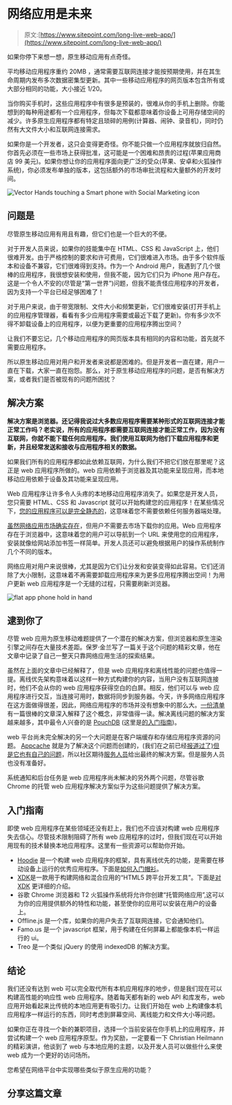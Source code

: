 # 网络应用是未来

> 原文:[https://www.sitepoint.com/long-live-web-app/](https://www.sitepoint.com/long-live-web-app/)

如果你停下来想一想，原生移动应用有点奇怪。

平均移动应用程序重约 20MB ，通常需要互联网连接才能按预期使用，并在其生命周期内发布多次数据密集型更新。其中一些移动应用程序的网页版本包含所有或大部分相同的功能，大小接近 1/20。

当你购买手机时，这些应用程序中有很多是预装的，很难从你的手机上删除。你能想到的每种用途都有一个应用程序，但每次下载都意味着你设备上可用存储空间的减少。许多原生应用程序都有特定且琐碎的用例(计算器、闹钟、录音机)，同时仍然有大文件大小和互联网连接需求。

如果你是一个开发者，这只会变得更奇怪。你不能只做一个应用程序就放归自然。你首先必须在一些市场上获得批准，这可能是一个困难和昂贵的过程(苹果应用商店 99 美元)。如果你想让你的应用程序面向更广泛的受众(苹果、安卓和火狐操作系统)，你必须发布单独的版本，这包括额外的市场审批流程和大量额外的开发时间。

![Vector Hands touching a Smart phone with Social Marketing icon](../Images/c68c55c52f2f6fe5ee3edea1713e01d2.png)

## 问题是

尽管原生移动应用有用且有趣，但它们也是一个巨大的不便。

对于开发人员来说，如果你的技能集中在 HTML、CSS 和 JavaScript 上，他们很难开发。由于严格控制的要求和许可费用，它们很难进入市场。由于多个软件版本和设备不兼容，它们很难得到支持。作为一个 Android 用户，我遇到了几个很棒的应用程序，我很想安装和使用，但我不能，因为它们只为 iPhone 用户存在。这是一个令人不安的(尽管是“第一世界”)问题，但我不能责怪应用程序的开发者，因为支持一个平台已经足够困难了！

对于用户来说，由于带宽限制、文件大小和频繁更新，它们很难安装(打开手机上的应用程序管理器，看看有多少应用程序需要或最近下载了更新)。你有多少次不得不卸载设备上的应用程序，以便为更重要的应用程序腾出空间？

让我们不要忘记，几个移动应用程序的网页版本具有相同的内容和功能，首先就不需要应用程序。

所以原生移动应用对用户和开发者来说都是困难的。但是开发者一直在建，用户一直在下载，大家一直在抱怨。那么，对于原生移动应用程序的问题，是否有解决方案，或者我们是否被现有的问题所困扰？

## 解决方案

**解决方案是浏览器。还记得我说过大多数应用程序需要某种形式的互联网连接才能正常工作吗？老实说，所有的应用程序都需要互联网连接才能正常工作，因为没有互联网，你就不能下载任何应用程序。我们使用互联网为他们下载应用程序和更新，并且经常发送和接收与应用程序相关的数据。**

如果我们所有的应用程序都如此依赖互联网，为什么我们不把它们放在那里呢？这正是 web 应用程序所做的。web 应用依赖于浏览器及其功能来呈现应用，而本地移动应用依赖于设备及其功能来呈现应用。

Web 应用程序让许多令人头疼的本地移动应用程序消失了。如果您是开发人员，您只需要 HTML、CSS 和 Javascript 就可以开始构建您的应用程序！在某些情况下，[您的应用程序可以是完全静态的](http://www.staticapps.org/)，这意味着您不需要依赖任何服务器端处理。

[虽然网络应用市场确实存在](http://appsfuel.com/about/)，但用户不需要去市场下载你的应用。Web 应用程序存在于浏览器中，这意味着您的用户可以导航到一个 URL 来使用您的应用程序，安装就像给网站添加书签一样简单。开发人员还可以避免根据用户的操作系统制作几个不同的版本。

网络应用对用户来说很棒，尤其是因为它们让分发和安装变得如此容易。它们还消除了大小限制，这意味着不再需要卸载应用程序来为更多应用程序腾出空间！为用户更新 web 应用程序是一个无缝的过程，只需要刷新浏览器。

![flat app phone hold in hand](../Images/5f76bf7dfa9f40b860bba11a377e2db4.png)

## 逮到你了

尽管 web 应用为原生移动难题提供了一个潜在的解决方案，但浏览器和原生渲染引擎之间存在大量技术差距。保罗·金兰写了一篇关于这个问题的精彩文章，他在文章中记录了自己一整天只靠网络应用生活的探索结果。

虽然在上面的文章中已经解释了，但是 web 应用程序和离线性能的问题也值得一提。离线优先架构意味着以这样一种方式构建你的内容，当用户没有互联网连接时，他们不会从你的 web 应用程序获得空白的白屏。相反，他们可以与 web 应用程序进行交互，当连接可用时，数据将同步到服务器。今天，许多网络应用程序在这方面做得很差，因此，网络应用程序的市场并没有想象中的那么大。[一份清单](http://alistapart.com/article/offline-first)有一篇很棒的文章深入解释了这个概念，非常值得一读。解决离线问题的解决方案越来越多，其中最令人兴奋的是 [PouchDB](http://pouchdb.com/) (这里是[的入门指南](https://www.sitepoint.com/building-offline-first-app-pouchdb/))。

web 平台尚未完全解决的另一个大问题是在客户端缓存和存储应用程序资源的问题。 [Appcache](https://developer.mozilla.org/en-US/docs/Web/HTML/Using_the_application_cache) 就是为了解决这个问题而创建的，(我们在之前已经[报道过了)](https://www.sitepoint.com/creating-offline-html5-apps-with-appcache/)[但是它也有自己的问题](http://alistapart.com/article/application-cache-is-a-douchebag)，所以社区期待[服务人员](https://github.com/slightlyoff/ServiceWorker/blob/master/explainer.md)给出最终的解决方案。但是服务人员也没有准备好。

系统通知和后台任务是 web 应用程序尚未解决的另外两个问题，尽管谷歌 Chrome 的托管 web 应用程序解决方案似乎为这些问题提供了解决方案。

## 入门指南

即使 web 应用程序在某些领域还没有赶上，我们也不应该对构建 web 应用程序失去信心。尽管技术限制阻碍了所有 web 应用程序的过时，但我们现在可以开始用现有的技术替换本地应用程序。这里有一些资源可以帮助你开始。

*   [Hoodie](http://hood.ie/) 是一个构建 web 应用程序的框架，具有离线优先的功能，是需要在移动设备上运行的优秀应用程序。下面是[如何入门帽衫](https://www.sitepoint.com/tutorial-getting-started-hoodie/)。
*   [XDK](https://software.intel.com/en-us/html5/tools)是一款用于构建网络和混合应用的“HTML5 跨平台开发工具”。下面是[对 XDK](https://www.sitepoint.com/introduction-intel-xdk/) 更详细的介绍。
*   谷歌 Chrome 浏览器和 T2 火狐操作系统将允许你创建“托管网络应用”,这可以为你的应用提供额外的特性和功能，甚至使你的应用可以安装在用户的设备上。
*   Offline.js 是一个库，如果你的用户失去了互联网连接，它会通知他们。
*   Famo.us 是一个 javascript 框架，用于构建在任何屏幕上都能像本机一样运行的 ui。
*   Treo 是一个类似 jQuery 的使用 indexedDB 的解决方案。

## 结论

我们还没有达到 web 可以完全取代所有本机应用程序的地步，但是我们现在可以构建高性能的响应性 web 应用程序。随着每天都有新的 web API 和库发布，web 应用开始看起来比传统的本地应用更有吸引力。让我们开始在 web 上构建像本机应用程序一样运行的东西，同时考虑到屏幕空间、离线能力和文件大小等问题。

如果你正在寻找一个新的兼职项目，选择一个当前安装在你手机上的应用程序，并尝试构建一个 web 应用程序原型。作为奖励，一定要看一下 Christian Heilmann 的精彩演讲，他谈到了 web 与本地应用的主题，以及开发人员可以做些什么来使 web 成为一个更好的访问场所。

您希望在网络平台中实现哪些类似于原生应用的功能？

## 分享这篇文章